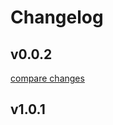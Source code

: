 # Changelog


## v0.0.2

[compare changes](https://github.com/mbrossois/nuxt-mocking-module/compare/v1.0.1...v0.0.2)

## v1.0.1

